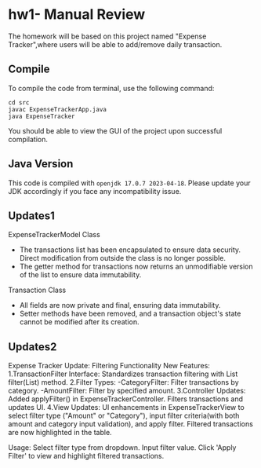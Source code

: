 # hw1- Manual Review

The homework will be based on this project named "Expense Tracker",where users will be able to add/remove daily transaction. 

## Compile

To compile the code from terminal, use the following command:
```
cd src
javac ExpenseTrackerApp.java
java ExpenseTracker
```

You should be able to view the GUI of the project upon successful compilation. 

## Java Version
This code is compiled with ```openjdk 17.0.7 2023-04-18```. Please update your JDK accordingly if you face any incompatibility issue.

## Updates1
ExpenseTrackerModel Class
- The transactions list has been encapsulated to ensure data security. Direct modification from outside the class is no longer possible.
- The getter method for transactions now returns an unmodifiable version of the list to ensure data immutability.

Transaction Class
- All fields are now private and final, ensuring data immutability.
- Setter methods have been removed, and a transaction object's state cannot be modified after its creation.


## Updates2
Expense Tracker Update: Filtering Functionality
New Features:
1.TransactionFilter Interface: Standardizes transaction filtering with List<Transaction> filter(List<Transaction>) method.
2.Filter Types:
-CategoryFilter: Filter transactions by category.
-AmountFilter: Filter by specified amount.
3.Controller Updates: Added applyFilter() in ExpenseTrackerController. Filters transactions and updates UI.
4.View Updates: UI enhancements in ExpenseTrackerView to select filter type ("Amount" or "Category"), input filter criteria(with both amount and category input validation), and apply filter. Filtered transactions are now highlighted in the table.

Usage:
Select filter type from dropdown.
Input filter value.
Click 'Apply Filter' to view and highlight filtered transactions.






